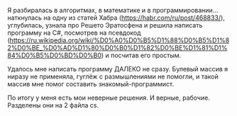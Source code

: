 Я разбиралась в алгоритмах, в математике и в программировании... 
наткнулась на одну из статей Хабра (https://habr.com/ru/post/468833/), углубилась, узнала про Решето Эратосфена и решила написать программу на C#, посмотрев на псевдокод
(https://ru.wikipedia.org/wiki/%D0%A0%D0%B5%D1%88%D0%B5%D1%82%D0%BE_%D0%AD%D1%80%D0%B0%D1%82%D0%BE%D1%81%D1%84%D0%B5%D0%BD%D0%B0) и посчитав его простым.

Удалось мне написать программу ДАЛЕКО не сразу. Булевый массив я ниразу не применяла, гуглёж с размышлениями не помогли, и такой массив мне помог составить знакомый-программист.

По итогу у меня есть мои неверные решения. И верные, рабочие. Разделены они на 2 файла cs.
